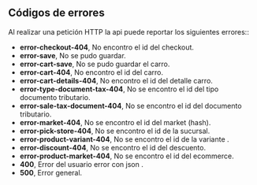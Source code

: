 ## Códigos de errores

Al realizar una petición HTTP la api puede reportar los siguientes errores::

- **error-checkout-404**, No encontro el id del checkout.
- **error-save**, No se pudo guardar.
- **error-cart-save**, No se pudo guardar el carro.
- **error-cart-404**,  No encontro el id del carro.
- **error-cart-details-404**, No encontro el id del detalle carro.
- **error-type-document-tax-404**, No se encontro el id del tipo documento tributario.
- **error-sale-tax-document-404**, No se encontro el id del documento tributario.
- **error-market-404**, No se encontro el id del market (hash).
- **error-pick-store-404**, No se encontro el id de la sucursal.
- **error-product-variant-404**, No se encontro el id de la variante .
- **error-discount-404**, No se encontro el id del descuento.
- **error-product-market-404**, No se encontro el id del ecommerce.
- **400**, Error del usuario error con json .
- **500**, Error general.